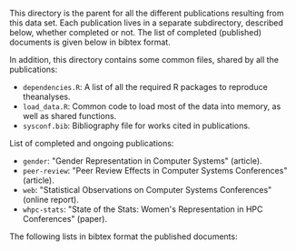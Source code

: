 This directory is the parent for all the different publications resulting from this data set. Each publication lives in a separate subdirectory, described below, whether completed or not. The list of completed (published) documents is given below in bibtex format.

In addition, this directory contains some common files, shared by all the publications:

  * `dependencies.R`: A list of all the required R packages to reproduce theanalyses.
  * `load_data.R`: Common code to load most of the data into memory, as well as shared functions.
  * `sysconf.bib`: Bibliography file for works cited in publications.

List of completed and ongoing publications:

  * `gender`: "Gender Representation in Computer Systems" (article).
  * `peer-review`: "Peer Review Effects in Computer Systems Conferences" (article).
  * `web`: "Statistical Observations on Computer Systems Conferences" (online report).
  * `whpc-stats`: "State of the Stats: Women's Representation in HPC Conferences" (paper).

The following lists in bibtex format the published documents:

